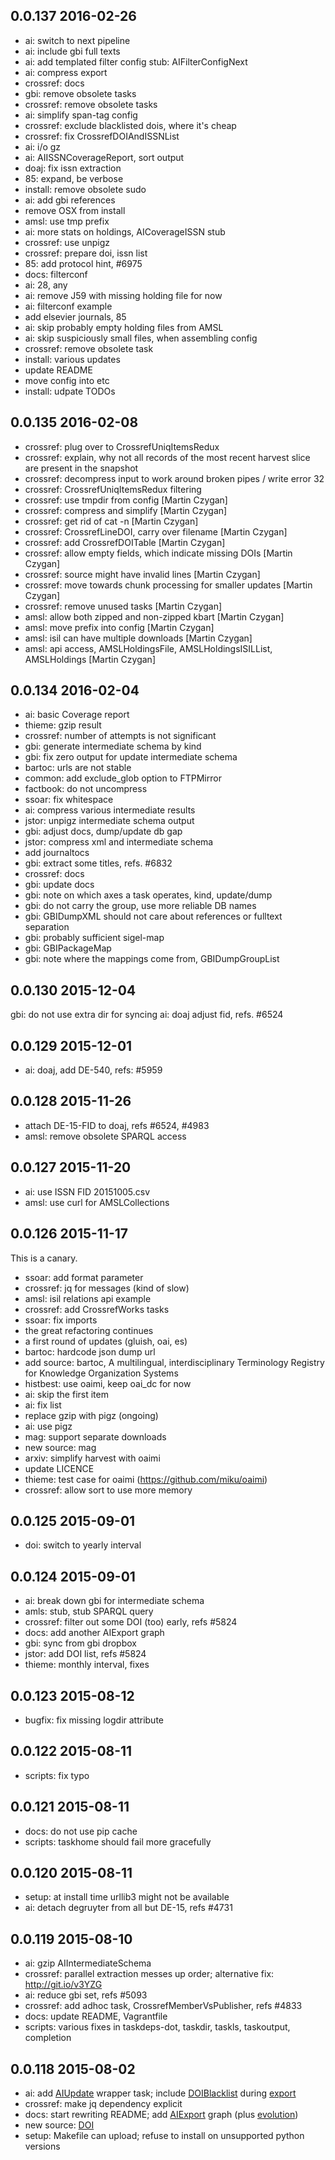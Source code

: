 0.0.137 2016-02-26
------------------

* ai: switch to next pipeline
* ai: include gbi full texts
* ai: add templated filter config stub: AIFilterConfigNext
* ai: compress export
* crossref: docs
* gbi: remove obsolete tasks
* crossref: remove obsolete tasks
* ai: simplify span-tag config
* crossref: exclude blacklisted dois, where it's cheap
* crossref: fix CrossrefDOIAndISSNList
* ai: i/o gz
* ai: AIISSNCoverageReport, sort output
* doaj: fix issn extraction
* 85: expand, be verbose
* install: remove obsolete sudo
* ai: add gbi references
* remove OSX from install
* amsl: use tmp prefix
* ai: more stats on holdings, AICoverageISSN stub
* crossref: use unpigz
* crossref: prepare doi, issn list
* 85: add protocol hint, #6975
* docs: filterconf
* ai: 28, any
* ai: remove J59 with missing holding file for now
* ai: filterconf example
* add elsevier journals, 85
* ai: skip probably empty holding files from AMSL
* ai: skip suspiciously small files, when assembling config
* crossref: remove obsolete task
* install: various updates
* update README
* move config into etc
* install: udpate TODOs

0.0.135 2016-02-08
------------------

* crossref: plug over to CrossrefUniqItemsRedux
* crossref: explain, why not all records of the most recent harvest slice are present in the snapshot
* crossref: decompress input to work around broken pipes / write error 32
* crossref: CrossrefUniqItemsRedux filtering
* crossref: use tmpdir from config [Martin Czygan]
* crossref: compress and simplify [Martin Czygan]
* crossref: get rid of cat -n [Martin Czygan]
* crossref: CrossrefLineDOI, carry over filename [Martin Czygan]
* crossref: add CrossrefDOITable [Martin Czygan]
* crossref: allow empty fields, which indicate missing DOIs [Martin Czygan]
* crossref: source might have invalid lines [Martin Czygan]
* crossref: move towards chunk processing for smaller updates [Martin Czygan]
* crossref: remove unused tasks [Martin Czygan]
* amsl: allow both zipped and non-zipped kbart [Martin Czygan]
* amsl: move prefix into config [Martin Czygan]
* amsl: isil can have multiple downloads [Martin Czygan]
* amsl: api access, AMSLHoldingsFile, AMSLHoldingsISILList, AMSLHoldings [Martin Czygan]

0.0.134 2016-02-04
------------------

* ai: basic Coverage report
* thieme: gzip result
* crossref: number of attempts is not significant
* gbi: generate intermediate schema by kind
* gbi: fix zero output for update intermediate schema
* bartoc: urls are not stable
* common: add exclude_glob option to FTPMirror
* factbook: do not uncompress
* ssoar: fix whitespace
* ai: compress various intermediate results
* jstor: unpigz intermediate schema output
* gbi: adjust docs, dump/update db gap
* jstor: compress xml and intermediate schema
* add journaltocs
* gbi: extract some titles, refs. #6832
* crossref: docs
* gbi: update docs
* gbi: note on which axes a task operates, kind, update/dump
* gbi: do not carry the group, use more reliable DB names
* gbi: GBIDumpXML should not care about references or fulltext separation
* gbi: probably sufficient sigel-map
* gbi: GBIPackageMap
* gbi: note where the mappings come from, GBIDumpGroupList

0.0.130 2015-12-04
------------------

gbi: do not use extra dir for syncing
ai: doaj adjust fid, refs. #6524

0.0.129 2015-12-01
------------------

* ai: doaj, add DE-540, refs: #5959

0.0.128 2015-11-26
------------------

* attach DE-15-FID to doaj, refs #6524, #4983
* amsl: remove obsolete SPARQL access

0.0.127 2015-11-20
------------------

* ai: use ISSN FID 20151005.csv
* amsl: use curl for AMSLCollections

0.0.126 2015-11-17
------------------

This is a canary.

* ssoar: add format parameter
* crossref: jq for messages (kind of slow)
* amsl: isil relations api example
* crossref: add CrossrefWorks tasks
* ssoar: fix imports
* the great refactoring continues
* a first round of updates (gluish, oai, es)
* bartoc: hardcode json dump url
* add source: bartoc, A multilingual, interdisciplinary Terminology Registry for Knowledge Organization Systems
* histbest: use oaimi, keep oai_dc for now
* ai: skip the first item
* ai: fix list
* replace gzip with pigz (ongoing)
* ai: use pigz
* mag: support separate downloads
* new source: mag
* arxiv: simplify harvest with oaimi
* update LICENCE
* thieme: test case for oaimi (https://github.com/miku/oaimi)
* crossref: allow sort to use more memory

0.0.125 2015-09-01
------------------

* doi: switch to yearly interval

0.0.124 2015-09-01
------------------

* ai: break down gbi for intermediate schema
* amls: stub, stub SPARQL query
* crossref: filter out some DOI (too) early, refs #5824
* docs: add another AIExport graph
* gbi: sync from gbi dropbox
* jstor: add DOI list, refs #5824
* thieme: monthly interval, fixes

0.0.123 2015-08-12
------------------

* bugfix: fix missing logdir attribute

0.0.122 2015-08-11
------------------

* scripts: fix typo

0.0.121 2015-08-11
------------------

* docs: do not use pip cache
* scripts: taskhome should fail more gracefully

0.0.120 2015-08-11
------------------

* setup: at install time urllib3 might not be available
* ai: detach degruyter from all but DE-15, refs #4731

0.0.119 2015-08-10
------------------

* ai: gzip AIIntermediateSchema
* crossref: parallel extraction messes up order; alternative fix: http://git.io/v3YZG
* ai: reduce gbi set, refs #5093
* crossref: add adhoc task, CrossrefMemberVsPublisher, refs #4833
* docs: update README, Vagrantfile
* scripts: various fixes in taskdeps-dot, taskdir, taskls, taskoutput, completion

0.0.118 2015-08-02
------------------

* ai: add [AIUpdate](http://git.io/vOZFg) wrapper task; include [DOIBlacklist](http://git.io/vOZFa) during [export](http://git.io/vOZFK)
* crossref: make jq dependency explicit
* docs: start rewriting README; add [AIExport](http://git.io/vOZFS) graph (plus [evolution](http://git.io/vOZFQ))
* new source: [DOI](http://git.io/vOZFj)
* setup: Makefile can upload; refuse to install on unsupported python versions
